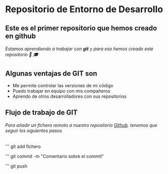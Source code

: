 # Repositorio de Entorno de Desarrollo

## Este es el primer repositorio que hemos creado en github

###### Estamos aprendiendo a trabajar con **git** y para eso hemos creado este repositorio :boy: :mortar_board:


## Algunas ventajas de GIT son

- Me permite controlar las versiones de mi código
- Puedo trabajar en equipo con mis compañeros
- Aprendo de otros desarrolladores con sus repositorios


## Flujo de trabajo de GIT

###### Para añadir un fichero remoto a nuestro repositorio [Github](https://pages.github.com/). tenemos que seguir los siguientes pasos

'''
git add fichero

'''
git commit -m "Comentario sobre el commit"

'''
git push





